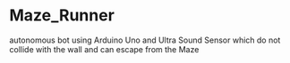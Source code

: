 # Maze_Runner
autonomous bot using Arduino Uno and Ultra Sound Sensor which do not collide with the wall and can escape from the Maze

